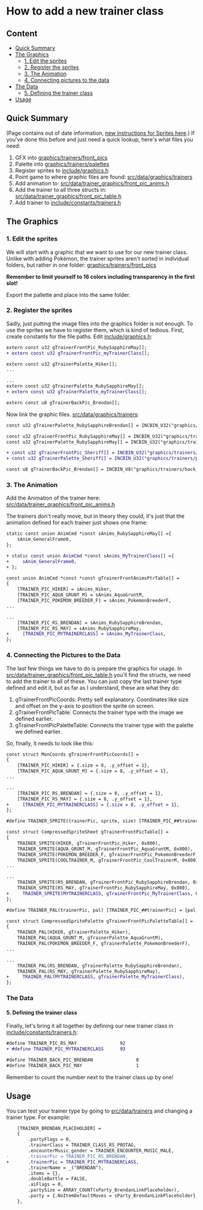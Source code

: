 # How to add a new trainer class

## Content
* [Quick Summary](#quick-summary)
* [The Graphics](#the-graphics)
  * [1. Edit the sprites](#2-edit-the-sprites)
  * [2. Register the sprites](#2-register-the-sprites)
  * [3. The Animation](#2-the-animation)
  * [4. Connecting pictures to the data](#2-connecting-pictures-to-the-data)
* [The Data](#the-data)
  * [5. Defining the trainer class](#2-defining-the-trainer-class)
* [Usage](#usage)

## Quick Summary
(Page contains out of date information, [new instructions for Sprites here](https://github.com/Paterino-FE/pokemerald-reyamonpull/3597).)
If you've done this before and just need a quick lookup, here's what files you need:
1. GFX into [graphics/trainers/front_pics](https://github.com/Paterino-FE/pokemerald-reyamonblob/master/graphics/trainers/front_pics)
2. Palette into [graphics/trainers/palettes](https://github.com/Paterino-FE/pokemerald-reyamonblob/master/graphics/trainers/palettes)
3. Register sprites to [include/graphics.h](https://github.com/Paterino-FE/pokemerald-reyamonblob/master/include/graphics.h)
4. Point game to where graphic files are found: [src/data/graphics/trainers](https://github.com/Paterino-FE/pokemerald-reyamonblob/master/src/data/graphics/trainers.h)
5. Add animation to: [src/data/trainer_graphics/front_pic_anims.h](https://github.com/Paterino-FE/pokemerald-reyamonblob/master/src/data/trainer_graphics/front_pic_anims.h)
6. Add the trainer to all three structs in: [src/data/trainer_graphics/front_pic_table.h](https://github.com/Paterino-FE/pokemerald-reyamonblob/master/src/data/trainer_graphics/front_pic_table.h)
7. Add trainer to [include/constants/trainers.h](https://github.com/Paterino-FE/pokemerald-reyamonblob/master/include/constants/trainers.h)

## The Graphics

### 1. Edit the sprites
We will start with a graphic that we want to use for our new trainer class. Unlike with adding Pokémon, the trainer sprites aren't sorted in individual folders, but rather in one folder:
[graphics/trainers/front_pics](https://github.com/Paterino-FE/pokemerald-reyamonblob/master/graphics/trainers/front_pics)

**Remember to limit yourself to 16 colors including transparency in the first slot!**

Export the pallette and place into the same folder.

### 2. Register the sprites
Sadly, just putting the image files into the graphics folder is not enough. To use the sprites we have to register them, which is kind of tedious. First, create constants for the file paths.
Edit [include/graphics.h](https://github.com/Paterino-FE/pokemerald-reyamonblob/master/include/graphics.h):
```diff
extern const u32 gTrainerFrontPic_RubySapphireMay[];
+ extern const u32 gTrainerFrontPic_myTrainerClass[];

extern const u32 gTrainerPalette_Hiker[];
...

...
extern const u32 gTrainerPalette_RubySapphireMay[];
+ extern const u32 gTrainerPalette_myTrainerClass[];

extern const u8 gTrainerBackPic_Brendan[];
```

Now link the graphic files.
[src/data/graphics/trainers](https://github.com/Paterino-FE/pokemerald-reyamonblob/master/src/data/graphics/trainers.h):
```diff
const u32 gTrainerPalette_RubySapphireBrendan[] = INCBIN_U32("graphics/trainers/palettes/ruby_sapphire_brendan.gbapal.lz");

const u32 gTrainerFrontPic_RubySapphireMay[] = INCBIN_U32("graphics/trainers/front_pics/ruby_sapphire_may_front_pic.4bpp.lz");
const u32 gTrainerPalette_RubySapphireMay[] = INCBIN_U32("graphics/trainers/palettes/ruby_sapphire_may.gbapal.lz");

+ const u32 gTrainerFrontPic_Sheriff[] = INCBIN_U32("graphics/trainers/front_pics/myTrainerClass_front_pic.4bpp.lz");
+ const u32 gTrainerPalette_Sheriff[] = INCBIN_U32("graphics/trainers/palettes/myTrainerClass.gbapal.lz");

const u8 gTrainerBackPic_Brendan[] = INCBIN_U8("graphics/trainers/back_pics/brendan_back_pic.4
```

### 3. The Animation
Add the Animation of the trainer here:
[src/data/trainer_graphics/front_pic_anims.h](https://github.com/Paterino-FE/pokemerald-reyamonblob/master/src/data/trainer_graphics/front_pic_anims.h)

The trainers don't really move, but in theory they could, it's just that the animation defined for each trainer just shows one frame:

```diff
static const union AnimCmd *const sAnims_RubySapphireMay[] ={
    sAnim_GeneralFrame0,
};

+ static const union AnimCmd *const sAnims_MyTrainerClass[] ={
+     sAnim_GeneralFrame0,
+ };

const union AnimCmd *const *const gTrainerFrontAnimsPtrTable[] =
{
    [TRAINER_PIC_HIKER] = sAnims_Hiker,
    [TRAINER_PIC_AQUA_GRUNT_M] = sAnims_AquaGruntM,
    [TRAINER_PIC_POKEMON_BREEDER_F] = sAnims_PokemonBreederF,
...

...
    [TRAINER_PIC_RS_BRENDAN] = sAnims_RubySapphireBrendan,
    [TRAINER_PIC_RS_MAY] = sAnims_RubySapphireMay,
+     [TRAINER_PIC_MYTRAINERCLASS] = sAnims_MyTrainerClass,
};
```

### 4. Connecting the Pictures to the Data
The last few things we have to do is prepare the graphics for usage. In [src/data/trainer_graphics/front_pic_table.h](https://github.com/Paterino-FE/pokemerald-reyamonblob/master/src/data/trainer_graphics/front_pic_table.h) you'll find the structs, we need to add the trainer to all of these. You can just copy the last trainer type defined and edit it, but as far as I understand, these are what they do:

1. gTrainerFrontPicCoords: Pretty self explanatory. Coordinates like size and offset on the y-axis to position the sprite on screen.
2. gTrainerFrontPicTable: Connects the trainer type with the image we defined earlier.
3. gTrainerFrontPicPaletteTable: Connects the trainer type with the palette we defined earlier.

So, finally, it needs to look like this:
```diff
const struct MonCoords gTrainerFrontPicCoords[] =
{
    [TRAINER_PIC_HIKER] = {.size = 8, .y_offset = 1},
    [TRAINER_PIC_AQUA_GRUNT_M] = {.size = 8, .y_offset = 1},
...

...
    [TRAINER_PIC_RS_BRENDAN] = {.size = 8, .y_offset = 1},
    [TRAINER_PIC_RS_MAY] = {.size = 8, .y_offset = 1},
+     [TRAINER_PIC_MYTRAINERCLASS] = {.size = 8, .y_offset = 1},
};

#define TRAINER_SPRITE(trainerPic, sprite, size) [TRAINER_PIC_##trainerPic] = {sprite, size, TRAINER_PIC_##trainerPic}

const struct CompressedSpriteSheet gTrainerFrontPicTable[] =
{
    TRAINER_SPRITE(HIKER, gTrainerFrontPic_Hiker, 0x800),
    TRAINER_SPRITE(AQUA_GRUNT_M, gTrainerFrontPic_AquaGruntM, 0x800),
    TRAINER_SPRITE(POKEMON_BREEDER_F, gTrainerFrontPic_PokemonBreederF, 0x800),
    TRAINER_SPRITE(COOLTRAINER_M, gTrainerFrontPic_CoolTrainerM, 0x800),
...

...
    TRAINER_SPRITE(RS_BRENDAN, gTrainerFrontPic_RubySapphireBrendan, 0x800),
    TRAINER_SPRITE(RS_MAY, gTrainerFrontPic_RubySapphireMay, 0x800),
+     TRAINER_SPRITE(MYTRAINERCLASS, gTrainerFrontPic_MyTrainerClass, 0x800),
};

#define TRAINER_PAL(trainerPic, pal) [TRAINER_PIC_##trainerPic] = {pal, TRAINER_PIC_##trainerPic}

const struct CompressedSpritePalette gTrainerFrontPicPaletteTable[] =
{
    TRAINER_PAL(HIKER, gTrainerPalette_Hiker),
    TRAINER_PAL(AQUA_GRUNT_M, gTrainerPalette_AquaGruntM),
    TRAINER_PAL(POKEMON_BREEDER_F, gTrainerPalette_PokemonBreederF),
...

...
    TRAINER_PAL(RS_BRENDAN, gTrainerPalette_RubySapphireBrendan),
    TRAINER_PAL(RS_MAY, gTrainerPalette_RubySapphireMay),
+     TRAINER_PAL(MYTRAINERCLASS, gTrainerPalette_MyTrainerClass),
};

```
### The Data
#### 5. Defining the trainer class
Finally, let's bring it all together by defining our new trainer class in [include/constants/trainers.h](https://github.com/Paterino-FE/pokemerald-reyamonblob/master/include/constants/trainers.h):

```diff
#define TRAINER_PIC_RS_MAY                92
+ #define TRAINER_PIC_MYTRAINERCLASS      93

#define TRAINER_BACK_PIC_BRENDAN                0
#define TRAINER_BACK_PIC_MAY                    1
```
Remember to count the number next to the trainer class up by one!

## Usage
You can test your trainer type by going to [src/data/trainers](https://github.com/Paterino-FE/pokemerald-reyamonblob/master/src/data/trainers.h) and changing a trainer type. For example:
```diff
    [TRAINER_BRENDAN_PLACEHOLDER] =
    {
        .partyFlags = 0,
        .trainerClass = TRAINER_CLASS_RS_PROTAG,
        .encounterMusic_gender = TRAINER_ENCOUNTER_MUSIC_MALE,
-       .trainerPic = TRAINER_PIC_RS_BRENDAN,
+       .trainerPic = TRAINER_PIC_MYTRAINERCLASS,
        .trainerName = _("BRENDAN"),
        .items = {},
        .doubleBattle = FALSE,
        .aiFlags = 0,
        .partySize = ARRAY_COUNT(sParty_BrendanLinkPlaceholder),
        .party = {.NoItemDefaultMoves = sParty_BrendanLinkPlaceholder},
    },
```
